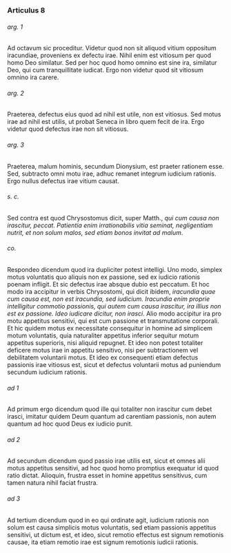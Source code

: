 ### Articulus 8

###### arg. 1
Ad octavum sic proceditur. Videtur quod non sit aliquod vitium oppositum iracundiae, proveniens ex defectu irae. Nihil enim est vitiosum per quod homo Deo similatur. Sed per hoc quod homo omnino est sine ira, similatur Deo, qui cum tranquillitate iudicat. Ergo non videtur quod sit vitiosum omnino ira carere.

###### arg. 2
Praeterea, defectus eius quod ad nihil est utile, non est vitiosus. Sed motus irae ad nihil est utilis, ut probat Seneca in libro quem fecit de ira. Ergo videtur quod defectus irae non sit vitiosus.

###### arg. 3
Praeterea, malum hominis, secundum Dionysium, est praeter rationem esse. Sed, subtracto omni motu irae, adhuc remanet integrum iudicium rationis. Ergo nullus defectus irae vitium causat.

###### s. c.
Sed contra est quod Chrysostomus dicit, super Matth., *qui cum causa non irascitur, peccat. Patientia enim irrationabilis vitia seminat, negligentiam nutrit, et non solum malos, sed etiam bonos invitat ad malum*.

###### co.
Respondeo dicendum quod ira dupliciter potest intelligi. Uno modo, simplex motus voluntatis quo aliquis non ex passione, sed ex iudicio rationis poenam infligit. Et sic defectus irae absque dubio est peccatum. Et hoc modo ira accipitur in verbis Chrysostomi, qui dicit ibidem, *iracundia quae cum causa est, non est iracundia, sed iudicium. Iracundia enim proprie intelligitur commotio passionis, qui autem cum causa irascitur, ira illius non est ex passione. Ideo iudicare dicitur, non irasci*. Alio modo accipitur ira pro motu appetitus sensitivi, qui est cum passione et transmutatione corporali. Et hic quidem motus ex necessitate consequitur in homine ad simplicem motum voluntatis, quia naturaliter appetitus inferior sequitur motum appetitus superioris, nisi aliquid repugnet. Et ideo non potest totaliter deficere motus irae in appetitu sensitivo, nisi per subtractionem vel debilitatem voluntarii motus. Et ideo ex consequenti etiam defectus passionis irae vitiosus est, sicut et defectus voluntarii motus ad puniendum secundum iudicium rationis.

###### ad 1
Ad primum ergo dicendum quod ille qui totaliter non irascitur cum debet irasci, imitatur quidem Deum quantum ad carentiam passionis, non autem quantum ad hoc quod Deus ex iudicio punit.

###### ad 2
Ad secundum dicendum quod passio irae utilis est, sicut et omnes alii motus appetitus sensitivi, ad hoc quod homo promptius exequatur id quod ratio dictat. Alioquin, frustra esset in homine appetitus sensitivus, cum tamen natura nihil faciat frustra.

###### ad 3
Ad tertium dicendum quod in eo qui ordinate agit, iudicium rationis non solum est causa simplicis motus voluntatis, sed etiam passionis appetitus sensitivi, ut dictum est, et ideo, sicut remotio effectus est signum remotionis causae, ita etiam remotio irae est signum remotionis iudicii rationis.

